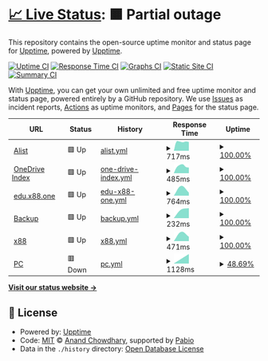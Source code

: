 # [📈 Live Status](https://demo): <!--live status--> **🟧 Partial outage**

This repository contains the open-source uptime monitor and status page for [Upptime](https://upptime.js.org), powered by [Upptime](https://github.com/upptime/upptime).

[![Uptime CI](https://github.com/lequan2909/uptime/workflows/Uptime%20CI/badge.svg)](https://github.com/lequan2909/uptime/actions?query=workflow%3A%22Uptime+CI%22)
[![Response Time CI](https://github.com/lequan2909/uptime/workflows/Response%20Time%20CI/badge.svg)](https://github.com/lequan2909/uptime/actions?query=workflow%3A%22Response+Time+CI%22)
[![Graphs CI](https://github.com/lequan2909/uptime/workflows/Graphs%20CI/badge.svg)](https://github.com/lequan2909/uptime/actions?query=workflow%3A%22Graphs+CI%22)
[![Static Site CI](https://github.com/lequan2909/uptime/workflows/Static%20Site%20CI/badge.svg)](https://github.com/lequan2909/uptime/actions?query=workflow%3A%22Static+Site+CI%22)
[![Summary CI](https://github.com/lequan2909/uptime/workflows/Summary%20CI/badge.svg)](https://github.com/lequan2909/uptime/actions?query=workflow%3A%22Summary+CI%22)

With [Upptime](https://upptime.js.org), you can get your own unlimited and free uptime monitor and status page, powered entirely by a GitHub repository. We use [Issues](https://github.com/upptime/upptime/issues) as incident reports, [Actions](https://github.com/lequan2909/uptime/actions) as uptime monitors, and [Pages](https://demo) for the status page.

<!--start: status pages-->
<!-- This summary is generated by Upptime (https://github.com/upptime/upptime) -->
<!-- Do not edit this manually, your changes will be overwritten -->
<!-- prettier-ignore -->
| URL | Status | History | Response Time | Uptime |
| --- | ------ | ------- | ------------- | ------ |
| <img alt="" src="https://icons.duckduckgo.com/ip3/dl.alisttr.top.ico" height="13"> [Alist](https://dl.alisttr.top) | 🟩 Up | [alist.yml](https://github.com/lequan2909/uptime/commits/HEAD/history/alist.yml) | <details><summary><img alt="Response time graph" src="./graphs/alist/response-time-week.png" height="20"> 717ms</summary><br><a href="https://lequan2909.github.io/uptime/history/alist"><img alt="Response time 717" src="https://img.shields.io/endpoint?url=https%3A%2F%2Fraw.githubusercontent.com%2Flequan2909%2Fuptime%2FHEAD%2Fapi%2Falist%2Fresponse-time.json"></a><br><a href="https://lequan2909.github.io/uptime/history/alist"><img alt="24-hour response time 717" src="https://img.shields.io/endpoint?url=https%3A%2F%2Fraw.githubusercontent.com%2Flequan2909%2Fuptime%2FHEAD%2Fapi%2Falist%2Fresponse-time-day.json"></a><br><a href="https://lequan2909.github.io/uptime/history/alist"><img alt="7-day response time 717" src="https://img.shields.io/endpoint?url=https%3A%2F%2Fraw.githubusercontent.com%2Flequan2909%2Fuptime%2FHEAD%2Fapi%2Falist%2Fresponse-time-week.json"></a><br><a href="https://lequan2909.github.io/uptime/history/alist"><img alt="30-day response time 717" src="https://img.shields.io/endpoint?url=https%3A%2F%2Fraw.githubusercontent.com%2Flequan2909%2Fuptime%2FHEAD%2Fapi%2Falist%2Fresponse-time-month.json"></a><br><a href="https://lequan2909.github.io/uptime/history/alist"><img alt="1-year response time 717" src="https://img.shields.io/endpoint?url=https%3A%2F%2Fraw.githubusercontent.com%2Flequan2909%2Fuptime%2FHEAD%2Fapi%2Falist%2Fresponse-time-year.json"></a></details> | <details><summary><a href="https://lequan2909.github.io/uptime/history/alist">100.00%</a></summary><a href="https://lequan2909.github.io/uptime/history/alist"><img alt="All-time uptime 100.00%" src="https://img.shields.io/endpoint?url=https%3A%2F%2Fraw.githubusercontent.com%2Flequan2909%2Fuptime%2FHEAD%2Fapi%2Falist%2Fuptime.json"></a><br><a href="https://lequan2909.github.io/uptime/history/alist"><img alt="24-hour uptime 100.00%" src="https://img.shields.io/endpoint?url=https%3A%2F%2Fraw.githubusercontent.com%2Flequan2909%2Fuptime%2FHEAD%2Fapi%2Falist%2Fuptime-day.json"></a><br><a href="https://lequan2909.github.io/uptime/history/alist"><img alt="7-day uptime 100.00%" src="https://img.shields.io/endpoint?url=https%3A%2F%2Fraw.githubusercontent.com%2Flequan2909%2Fuptime%2FHEAD%2Fapi%2Falist%2Fuptime-week.json"></a><br><a href="https://lequan2909.github.io/uptime/history/alist"><img alt="30-day uptime 100.00%" src="https://img.shields.io/endpoint?url=https%3A%2F%2Fraw.githubusercontent.com%2Flequan2909%2Fuptime%2FHEAD%2Fapi%2Falist%2Fuptime-month.json"></a><br><a href="https://lequan2909.github.io/uptime/history/alist"><img alt="1-year uptime 100.00%" src="https://img.shields.io/endpoint?url=https%3A%2F%2Fraw.githubusercontent.com%2Flequan2909%2Fuptime%2FHEAD%2Fapi%2Falist%2Fuptime-year.json"></a></details>
| <img alt="" src="https://icons.duckduckgo.com/ip3/onedrive.alisttr.top.ico" height="13"> [OneDrive Index](https://onedrive.alisttr.top) | 🟩 Up | [one-drive-index.yml](https://github.com/lequan2909/uptime/commits/HEAD/history/one-drive-index.yml) | <details><summary><img alt="Response time graph" src="./graphs/one-drive-index/response-time-week.png" height="20"> 485ms</summary><br><a href="https://lequan2909.github.io/uptime/history/one-drive-index"><img alt="Response time 485" src="https://img.shields.io/endpoint?url=https%3A%2F%2Fraw.githubusercontent.com%2Flequan2909%2Fuptime%2FHEAD%2Fapi%2Fone-drive-index%2Fresponse-time.json"></a><br><a href="https://lequan2909.github.io/uptime/history/one-drive-index"><img alt="24-hour response time 485" src="https://img.shields.io/endpoint?url=https%3A%2F%2Fraw.githubusercontent.com%2Flequan2909%2Fuptime%2FHEAD%2Fapi%2Fone-drive-index%2Fresponse-time-day.json"></a><br><a href="https://lequan2909.github.io/uptime/history/one-drive-index"><img alt="7-day response time 485" src="https://img.shields.io/endpoint?url=https%3A%2F%2Fraw.githubusercontent.com%2Flequan2909%2Fuptime%2FHEAD%2Fapi%2Fone-drive-index%2Fresponse-time-week.json"></a><br><a href="https://lequan2909.github.io/uptime/history/one-drive-index"><img alt="30-day response time 485" src="https://img.shields.io/endpoint?url=https%3A%2F%2Fraw.githubusercontent.com%2Flequan2909%2Fuptime%2FHEAD%2Fapi%2Fone-drive-index%2Fresponse-time-month.json"></a><br><a href="https://lequan2909.github.io/uptime/history/one-drive-index"><img alt="1-year response time 485" src="https://img.shields.io/endpoint?url=https%3A%2F%2Fraw.githubusercontent.com%2Flequan2909%2Fuptime%2FHEAD%2Fapi%2Fone-drive-index%2Fresponse-time-year.json"></a></details> | <details><summary><a href="https://lequan2909.github.io/uptime/history/one-drive-index">100.00%</a></summary><a href="https://lequan2909.github.io/uptime/history/one-drive-index"><img alt="All-time uptime 100.00%" src="https://img.shields.io/endpoint?url=https%3A%2F%2Fraw.githubusercontent.com%2Flequan2909%2Fuptime%2FHEAD%2Fapi%2Fone-drive-index%2Fuptime.json"></a><br><a href="https://lequan2909.github.io/uptime/history/one-drive-index"><img alt="24-hour uptime 100.00%" src="https://img.shields.io/endpoint?url=https%3A%2F%2Fraw.githubusercontent.com%2Flequan2909%2Fuptime%2FHEAD%2Fapi%2Fone-drive-index%2Fuptime-day.json"></a><br><a href="https://lequan2909.github.io/uptime/history/one-drive-index"><img alt="7-day uptime 100.00%" src="https://img.shields.io/endpoint?url=https%3A%2F%2Fraw.githubusercontent.com%2Flequan2909%2Fuptime%2FHEAD%2Fapi%2Fone-drive-index%2Fuptime-week.json"></a><br><a href="https://lequan2909.github.io/uptime/history/one-drive-index"><img alt="30-day uptime 100.00%" src="https://img.shields.io/endpoint?url=https%3A%2F%2Fraw.githubusercontent.com%2Flequan2909%2Fuptime%2FHEAD%2Fapi%2Fone-drive-index%2Fuptime-month.json"></a><br><a href="https://lequan2909.github.io/uptime/history/one-drive-index"><img alt="1-year uptime 100.00%" src="https://img.shields.io/endpoint?url=https%3A%2F%2Fraw.githubusercontent.com%2Flequan2909%2Fuptime%2FHEAD%2Fapi%2Fone-drive-index%2Fuptime-year.json"></a></details>
| <img alt="" src="https://icons.duckduckgo.com/ip3/edu.x88.one.ico" height="13"> [edu.x88.one](https://edu.x88.one) | 🟩 Up | [edu-x88-one.yml](https://github.com/lequan2909/uptime/commits/HEAD/history/edu-x88-one.yml) | <details><summary><img alt="Response time graph" src="./graphs/edu-x88-one/response-time-week.png" height="20"> 764ms</summary><br><a href="https://lequan2909.github.io/uptime/history/edu-x88-one"><img alt="Response time 764" src="https://img.shields.io/endpoint?url=https%3A%2F%2Fraw.githubusercontent.com%2Flequan2909%2Fuptime%2FHEAD%2Fapi%2Fedu-x88-one%2Fresponse-time.json"></a><br><a href="https://lequan2909.github.io/uptime/history/edu-x88-one"><img alt="24-hour response time 764" src="https://img.shields.io/endpoint?url=https%3A%2F%2Fraw.githubusercontent.com%2Flequan2909%2Fuptime%2FHEAD%2Fapi%2Fedu-x88-one%2Fresponse-time-day.json"></a><br><a href="https://lequan2909.github.io/uptime/history/edu-x88-one"><img alt="7-day response time 764" src="https://img.shields.io/endpoint?url=https%3A%2F%2Fraw.githubusercontent.com%2Flequan2909%2Fuptime%2FHEAD%2Fapi%2Fedu-x88-one%2Fresponse-time-week.json"></a><br><a href="https://lequan2909.github.io/uptime/history/edu-x88-one"><img alt="30-day response time 764" src="https://img.shields.io/endpoint?url=https%3A%2F%2Fraw.githubusercontent.com%2Flequan2909%2Fuptime%2FHEAD%2Fapi%2Fedu-x88-one%2Fresponse-time-month.json"></a><br><a href="https://lequan2909.github.io/uptime/history/edu-x88-one"><img alt="1-year response time 764" src="https://img.shields.io/endpoint?url=https%3A%2F%2Fraw.githubusercontent.com%2Flequan2909%2Fuptime%2FHEAD%2Fapi%2Fedu-x88-one%2Fresponse-time-year.json"></a></details> | <details><summary><a href="https://lequan2909.github.io/uptime/history/edu-x88-one">100.00%</a></summary><a href="https://lequan2909.github.io/uptime/history/edu-x88-one"><img alt="All-time uptime 100.00%" src="https://img.shields.io/endpoint?url=https%3A%2F%2Fraw.githubusercontent.com%2Flequan2909%2Fuptime%2FHEAD%2Fapi%2Fedu-x88-one%2Fuptime.json"></a><br><a href="https://lequan2909.github.io/uptime/history/edu-x88-one"><img alt="24-hour uptime 100.00%" src="https://img.shields.io/endpoint?url=https%3A%2F%2Fraw.githubusercontent.com%2Flequan2909%2Fuptime%2FHEAD%2Fapi%2Fedu-x88-one%2Fuptime-day.json"></a><br><a href="https://lequan2909.github.io/uptime/history/edu-x88-one"><img alt="7-day uptime 100.00%" src="https://img.shields.io/endpoint?url=https%3A%2F%2Fraw.githubusercontent.com%2Flequan2909%2Fuptime%2FHEAD%2Fapi%2Fedu-x88-one%2Fuptime-week.json"></a><br><a href="https://lequan2909.github.io/uptime/history/edu-x88-one"><img alt="30-day uptime 100.00%" src="https://img.shields.io/endpoint?url=https%3A%2F%2Fraw.githubusercontent.com%2Flequan2909%2Fuptime%2FHEAD%2Fapi%2Fedu-x88-one%2Fuptime-month.json"></a><br><a href="https://lequan2909.github.io/uptime/history/edu-x88-one"><img alt="1-year uptime 100.00%" src="https://img.shields.io/endpoint?url=https%3A%2F%2Fraw.githubusercontent.com%2Flequan2909%2Fuptime%2FHEAD%2Fapi%2Fedu-x88-one%2Fuptime-year.json"></a></details>
| <img alt="" src="https://icons.duckduckgo.com/ip3/alive-pen-trung27031.koyeb.app.ico" height="13"> [Backup](https://alive-pen-trung27031.koyeb.app) | 🟩 Up | [backup.yml](https://github.com/lequan2909/uptime/commits/HEAD/history/backup.yml) | <details><summary><img alt="Response time graph" src="./graphs/backup/response-time-week.png" height="20"> 232ms</summary><br><a href="https://lequan2909.github.io/uptime/history/backup"><img alt="Response time 232" src="https://img.shields.io/endpoint?url=https%3A%2F%2Fraw.githubusercontent.com%2Flequan2909%2Fuptime%2FHEAD%2Fapi%2Fbackup%2Fresponse-time.json"></a><br><a href="https://lequan2909.github.io/uptime/history/backup"><img alt="24-hour response time 232" src="https://img.shields.io/endpoint?url=https%3A%2F%2Fraw.githubusercontent.com%2Flequan2909%2Fuptime%2FHEAD%2Fapi%2Fbackup%2Fresponse-time-day.json"></a><br><a href="https://lequan2909.github.io/uptime/history/backup"><img alt="7-day response time 232" src="https://img.shields.io/endpoint?url=https%3A%2F%2Fraw.githubusercontent.com%2Flequan2909%2Fuptime%2FHEAD%2Fapi%2Fbackup%2Fresponse-time-week.json"></a><br><a href="https://lequan2909.github.io/uptime/history/backup"><img alt="30-day response time 232" src="https://img.shields.io/endpoint?url=https%3A%2F%2Fraw.githubusercontent.com%2Flequan2909%2Fuptime%2FHEAD%2Fapi%2Fbackup%2Fresponse-time-month.json"></a><br><a href="https://lequan2909.github.io/uptime/history/backup"><img alt="1-year response time 232" src="https://img.shields.io/endpoint?url=https%3A%2F%2Fraw.githubusercontent.com%2Flequan2909%2Fuptime%2FHEAD%2Fapi%2Fbackup%2Fresponse-time-year.json"></a></details> | <details><summary><a href="https://lequan2909.github.io/uptime/history/backup">100.00%</a></summary><a href="https://lequan2909.github.io/uptime/history/backup"><img alt="All-time uptime 100.00%" src="https://img.shields.io/endpoint?url=https%3A%2F%2Fraw.githubusercontent.com%2Flequan2909%2Fuptime%2FHEAD%2Fapi%2Fbackup%2Fuptime.json"></a><br><a href="https://lequan2909.github.io/uptime/history/backup"><img alt="24-hour uptime 100.00%" src="https://img.shields.io/endpoint?url=https%3A%2F%2Fraw.githubusercontent.com%2Flequan2909%2Fuptime%2FHEAD%2Fapi%2Fbackup%2Fuptime-day.json"></a><br><a href="https://lequan2909.github.io/uptime/history/backup"><img alt="7-day uptime 100.00%" src="https://img.shields.io/endpoint?url=https%3A%2F%2Fraw.githubusercontent.com%2Flequan2909%2Fuptime%2FHEAD%2Fapi%2Fbackup%2Fuptime-week.json"></a><br><a href="https://lequan2909.github.io/uptime/history/backup"><img alt="30-day uptime 100.00%" src="https://img.shields.io/endpoint?url=https%3A%2F%2Fraw.githubusercontent.com%2Flequan2909%2Fuptime%2FHEAD%2Fapi%2Fbackup%2Fuptime-month.json"></a><br><a href="https://lequan2909.github.io/uptime/history/backup"><img alt="1-year uptime 100.00%" src="https://img.shields.io/endpoint?url=https%3A%2F%2Fraw.githubusercontent.com%2Flequan2909%2Fuptime%2FHEAD%2Fapi%2Fbackup%2Fuptime-year.json"></a></details>
| <img alt="" src="https://icons.duckduckgo.com/ip3/edu.x88.one.ico" height="13"> [x88](https://edu.x88.one/) | 🟩 Up | [x88.yml](https://github.com/lequan2909/uptime/commits/HEAD/history/x88.yml) | <details><summary><img alt="Response time graph" src="./graphs/x88/response-time-week.png" height="20"> 471ms</summary><br><a href="https://lequan2909.github.io/uptime/history/x88"><img alt="Response time 471" src="https://img.shields.io/endpoint?url=https%3A%2F%2Fraw.githubusercontent.com%2Flequan2909%2Fuptime%2FHEAD%2Fapi%2Fx88%2Fresponse-time.json"></a><br><a href="https://lequan2909.github.io/uptime/history/x88"><img alt="24-hour response time 471" src="https://img.shields.io/endpoint?url=https%3A%2F%2Fraw.githubusercontent.com%2Flequan2909%2Fuptime%2FHEAD%2Fapi%2Fx88%2Fresponse-time-day.json"></a><br><a href="https://lequan2909.github.io/uptime/history/x88"><img alt="7-day response time 471" src="https://img.shields.io/endpoint?url=https%3A%2F%2Fraw.githubusercontent.com%2Flequan2909%2Fuptime%2FHEAD%2Fapi%2Fx88%2Fresponse-time-week.json"></a><br><a href="https://lequan2909.github.io/uptime/history/x88"><img alt="30-day response time 471" src="https://img.shields.io/endpoint?url=https%3A%2F%2Fraw.githubusercontent.com%2Flequan2909%2Fuptime%2FHEAD%2Fapi%2Fx88%2Fresponse-time-month.json"></a><br><a href="https://lequan2909.github.io/uptime/history/x88"><img alt="1-year response time 471" src="https://img.shields.io/endpoint?url=https%3A%2F%2Fraw.githubusercontent.com%2Flequan2909%2Fuptime%2FHEAD%2Fapi%2Fx88%2Fresponse-time-year.json"></a></details> | <details><summary><a href="https://lequan2909.github.io/uptime/history/x88">100.00%</a></summary><a href="https://lequan2909.github.io/uptime/history/x88"><img alt="All-time uptime 100.00%" src="https://img.shields.io/endpoint?url=https%3A%2F%2Fraw.githubusercontent.com%2Flequan2909%2Fuptime%2FHEAD%2Fapi%2Fx88%2Fuptime.json"></a><br><a href="https://lequan2909.github.io/uptime/history/x88"><img alt="24-hour uptime 100.00%" src="https://img.shields.io/endpoint?url=https%3A%2F%2Fraw.githubusercontent.com%2Flequan2909%2Fuptime%2FHEAD%2Fapi%2Fx88%2Fuptime-day.json"></a><br><a href="https://lequan2909.github.io/uptime/history/x88"><img alt="7-day uptime 100.00%" src="https://img.shields.io/endpoint?url=https%3A%2F%2Fraw.githubusercontent.com%2Flequan2909%2Fuptime%2FHEAD%2Fapi%2Fx88%2Fuptime-week.json"></a><br><a href="https://lequan2909.github.io/uptime/history/x88"><img alt="30-day uptime 100.00%" src="https://img.shields.io/endpoint?url=https%3A%2F%2Fraw.githubusercontent.com%2Flequan2909%2Fuptime%2FHEAD%2Fapi%2Fx88%2Fuptime-month.json"></a><br><a href="https://lequan2909.github.io/uptime/history/x88"><img alt="1-year uptime 100.00%" src="https://img.shields.io/endpoint?url=https%3A%2F%2Fraw.githubusercontent.com%2Flequan2909%2Fuptime%2FHEAD%2Fapi%2Fx88%2Fuptime-year.json"></a></details>
| <img alt="" src="https://icons.duckduckgo.com/ip3/pc.tailb415a.ts.net.ico" height="13"> [PC](https://pc.tailb415a.ts.net) | 🟥 Down | [pc.yml](https://github.com/lequan2909/uptime/commits/HEAD/history/pc.yml) | <details><summary><img alt="Response time graph" src="./graphs/pc/response-time-week.png" height="20"> 1128ms</summary><br><a href="https://lequan2909.github.io/uptime/history/pc"><img alt="Response time 1128" src="https://img.shields.io/endpoint?url=https%3A%2F%2Fraw.githubusercontent.com%2Flequan2909%2Fuptime%2FHEAD%2Fapi%2Fpc%2Fresponse-time.json"></a><br><a href="https://lequan2909.github.io/uptime/history/pc"><img alt="24-hour response time 1128" src="https://img.shields.io/endpoint?url=https%3A%2F%2Fraw.githubusercontent.com%2Flequan2909%2Fuptime%2FHEAD%2Fapi%2Fpc%2Fresponse-time-day.json"></a><br><a href="https://lequan2909.github.io/uptime/history/pc"><img alt="7-day response time 1128" src="https://img.shields.io/endpoint?url=https%3A%2F%2Fraw.githubusercontent.com%2Flequan2909%2Fuptime%2FHEAD%2Fapi%2Fpc%2Fresponse-time-week.json"></a><br><a href="https://lequan2909.github.io/uptime/history/pc"><img alt="30-day response time 1128" src="https://img.shields.io/endpoint?url=https%3A%2F%2Fraw.githubusercontent.com%2Flequan2909%2Fuptime%2FHEAD%2Fapi%2Fpc%2Fresponse-time-month.json"></a><br><a href="https://lequan2909.github.io/uptime/history/pc"><img alt="1-year response time 1128" src="https://img.shields.io/endpoint?url=https%3A%2F%2Fraw.githubusercontent.com%2Flequan2909%2Fuptime%2FHEAD%2Fapi%2Fpc%2Fresponse-time-year.json"></a></details> | <details><summary><a href="https://lequan2909.github.io/uptime/history/pc">48.69%</a></summary><a href="https://lequan2909.github.io/uptime/history/pc"><img alt="All-time uptime 48.69%" src="https://img.shields.io/endpoint?url=https%3A%2F%2Fraw.githubusercontent.com%2Flequan2909%2Fuptime%2FHEAD%2Fapi%2Fpc%2Fuptime.json"></a><br><a href="https://lequan2909.github.io/uptime/history/pc"><img alt="24-hour uptime 48.69%" src="https://img.shields.io/endpoint?url=https%3A%2F%2Fraw.githubusercontent.com%2Flequan2909%2Fuptime%2FHEAD%2Fapi%2Fpc%2Fuptime-day.json"></a><br><a href="https://lequan2909.github.io/uptime/history/pc"><img alt="7-day uptime 48.69%" src="https://img.shields.io/endpoint?url=https%3A%2F%2Fraw.githubusercontent.com%2Flequan2909%2Fuptime%2FHEAD%2Fapi%2Fpc%2Fuptime-week.json"></a><br><a href="https://lequan2909.github.io/uptime/history/pc"><img alt="30-day uptime 48.69%" src="https://img.shields.io/endpoint?url=https%3A%2F%2Fraw.githubusercontent.com%2Flequan2909%2Fuptime%2FHEAD%2Fapi%2Fpc%2Fuptime-month.json"></a><br><a href="https://lequan2909.github.io/uptime/history/pc"><img alt="1-year uptime 48.69%" src="https://img.shields.io/endpoint?url=https%3A%2F%2Fraw.githubusercontent.com%2Flequan2909%2Fuptime%2FHEAD%2Fapi%2Fpc%2Fuptime-year.json"></a></details>

<!--end: status pages-->

[**Visit our status website →**](https://demo)

## 📄 License

- Powered by: [Upptime](https://github.com/upptime/upptime)
- Code: [MIT](./LICENSE) © [Anand Chowdhary](https://anandchowdhary.com), supported by [Pabio](https://pabio.com)
- Data in the `./history` directory: [Open Database License](https://opendatacommons.org/licenses/odbl/1-0/)
